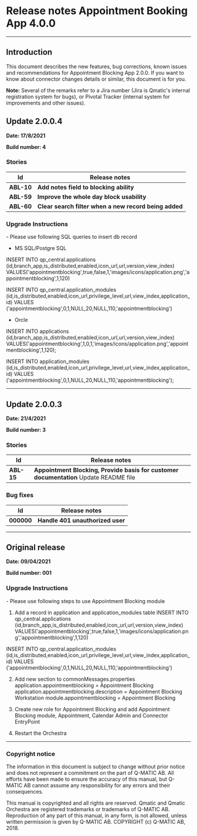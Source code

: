<h1>Release notes Appointment Booking App 4.0.0</h1>

----------

<h2>Introduction</h2>

This document describes the new features, bug corrections, known issues and recommendations for Appointment Blocking App 2.0.0. If you want to know about connector changes details or similar, this document is for you.

**Note:** Several of the remarks refer to a Jira number (Jira is Qmatic&#39;s internal registration system for bugs), or Pivotal Tracker (internal system for improvements and other issues).


<!--Add new update section after each release

<h2>Version UPDATE_VERSION_NUMBER</h2>

**Date:**
 
**Build number:**

<h3>Stories</h3>

| **Id** | **Release notes** |
| --- | --- |
| **xxx** | **Story header** Solution text |

<h3>Bug fixes</h3>

| **Id** | **Release notes** |
| --- | --- |
| **xxx** | **Bug header** Solution text |

<h3>Known issues</h3>

| **Id/Jira** | **Description** |
| --- | --- |
| **xxx** | **Bug header** Bug text |

<h3>Upgrade instructions</h3> 

------------>

<h2>Update 2.0.0.4 </h2>

**Date: 17/8/2021**
 
**Build number: 4**

<h3>Stories</h3>

| **Id** | **Release notes** |
| --- | --- |
| **ABL-10** | **Add notes field to blocking ability** |
| **ABL-59** | **Improve the whole day block usability** |
| **ABL-60** | **Clear search filter when a new record being added** |

<h3>Upgrade Instructions</h3>
- Please use following SQL queries to insert db record 

* MS SQL/Postgre SQL

INSERT INTO qp_central.applications
     (id,branch_app,is_distributed,enabled,icon_url,url,version,view_index)
     VALUES('appointmentblocking',true,false,1,'images/icons/application.png','appointmentblocking',1,120)

INSERT INTO qp_central.application_modules     
    (id,is_distributed,enabled,icon_url,privilege_level,url,view_index,application_id)
     VALUES ('appointmentblocking',0,1,NULL,20,NULL,110,'appointmentblocking')

* Orcle

INSERT INTO applications
     (id,branch_app,is_distributed,enabled,icon_url,url,version,view_index)
     VALUES('appointmentblocking',1,0,1,'images/icons/application.png','appointmentblocking',1,120);


INSERT INTO application_modules     
     (id,is_distributed,enabled,icon_url,privilege_level,url,view_index,application_id)
     VALUES ('appointmentblocking',0,1,NULL,20,NULL,110,'appointmentblocking');

----------

<h2>Update 2.0.0.3 </h2>

**Date: 21/4/2021**
 
**Build number: 3**

<h3>Stories</h3>

| **Id** | **Release notes** |
| --- | --- |
| **ABL-15** | **Appointment Blocking, Provide basis for customer documentation** Update README file |

<h3>Bug fixes</h3>

| **Id** | **Release notes** |
| --- | --- |
| **000000** | **Handle 401 unauthorized user** |

----------


<h2>Original release</h2>

**Date: 09/04/2021** 
 
**Build number: 001** 

<h3>Upgrade Instructions</h3>
- Please use following steps to use Appointment Blocking module

1. Add a record in application and application_modules table
INSERT INTO qp_central.applications
(id,branch_app,is_distributed,enabled,icon_url,url,version,view_index)
VALUES('appointmentblocking',true,false,1,'images/icons/application.png','appointmentblocking',1,120)

INSERT INTO qp_central.application_modules     
     (id,is_distributed,enabled,icon_url,privilege_level,url,view_index,application_id)
     VALUES ('appointmentblocking',0,1,NULL,20,NULL,110,'appointmentblocking')

2. Add new section to commonMessages.properties 
application.appointmentblocking                  = Appointment Blocking
application.appointmentblocking.description      = Appointment Blocking Workstation
module.appointmentblocking                       = Appointment Blocking

3. Create new role for Appointment Blocking and add Appointment Blocking module, Appointment, Calendar Admin and Connector EntryPoint

4. Restart the Orchestra

----------


<h3>Copyright notice</h3>

The information in this document is subject to change without prior notice and does not represent a commitment on the part of Q-MATIC AB. All efforts have been made to ensure the accuracy of this manual, but Q-MATIC AB cannot assume any responsibility for any errors and their consequences. 

This manual is copyrighted and all rights are reserved. 
Qmatic and Qmatic Orchestra are registered trademarks or trademarks of Q-MATIC AB. 
Reproduction of any part of this manual, in any form, is not allowed, unless written permission is given by Q-MATIC AB.
COPYRIGHT (c) Q-MATIC AB, 2018.

